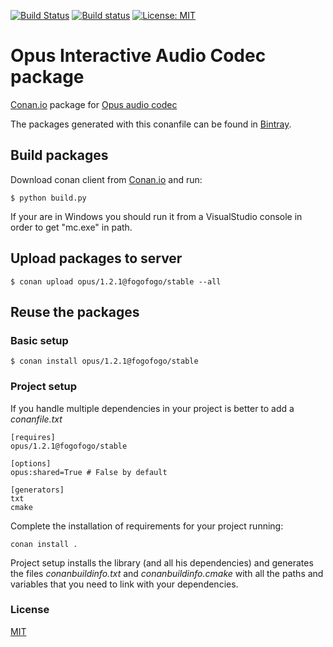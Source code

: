[![Build Status](https://travis-ci.org/fogo/conan-opus.svg)](https://travis-ci.org/fogo/conan-opus)
[![Build status](https://ci.appveyor.com/api/projects/status/ehx9ew4vad8yvo8k?svg=true)](https://ci.appveyor.com/project/fogo/conan-opus)
[![License: MIT](https://img.shields.io/badge/License-MIT-yellow.svg)](https://opensource.org/licenses/MIT)

# Opus Interactive Audio Codec package

[Conan.io](https://conan.io) package for [Opus audio codec](https://opus-codec.org/)

The packages generated with this conanfile can be found in [Bintray](https://bintray.com/fogofogo/opus/opus%3Afogofogo).

## Build packages

Download conan client from [Conan.io](https://conan.io) and run:

    $ python build.py

If your are in Windows you should run it from a VisualStudio console in order to get "mc.exe" in path.

## Upload packages to server

    $ conan upload opus/1.2.1@fogofogo/stable --all

## Reuse the packages

### Basic setup

    $ conan install opus/1.2.1@fogofogo/stable

### Project setup

If you handle multiple dependencies in your project is better to add a *conanfile.txt*

    [requires]
    opus/1.2.1@fogofogo/stable

    [options]
    opus:shared=True # False by default

    [generators]
    txt
    cmake

Complete the installation of requirements for your project running:</small></span>

    conan install .

Project setup installs the library (and all his dependencies) and generates the files *conanbuildinfo.txt* and *conanbuildinfo.cmake* with all the paths and variables that you need to link with your dependencies.

### License
[MIT](LICENSE)
